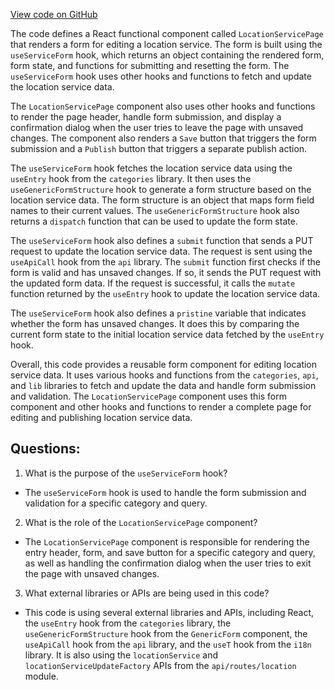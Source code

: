 [View code on GitHub](https://github.com/technologiestiftung/kulturdaten-frontend/blob/master/components/pages/location/service.tsx)

The code defines a React functional component called `LocationServicePage` that renders a form for editing a location service. The form is built using the `useServiceForm` hook, which returns an object containing the rendered form, form state, and functions for submitting and resetting the form. The `useServiceForm` hook uses other hooks and functions to fetch and update the location service data.

The `LocationServicePage` component also uses other hooks and functions to render the page header, handle form submission, and display a confirmation dialog when the user tries to leave the page with unsaved changes. The component also renders a `Save` button that triggers the form submission and a `Publish` button that triggers a separate publish action.

The `useServiceForm` hook fetches the location service data using the `useEntry` hook from the `categories` library. It then uses the `useGenericFormStructure` hook to generate a form structure based on the location service data. The form structure is an object that maps form field names to their current values. The `useGenericFormStructure` hook also returns a `dispatch` function that can be used to update the form state.

The `useServiceForm` hook also defines a `submit` function that sends a PUT request to update the location service data. The request is sent using the `useApiCall` hook from the `api` library. The `submit` function first checks if the form is valid and has unsaved changes. If so, it sends the PUT request with the updated form data. If the request is successful, it calls the `mutate` function returned by the `useEntry` hook to update the location service data.

The `useServiceForm` hook also defines a `pristine` variable that indicates whether the form has unsaved changes. It does this by comparing the current form state to the initial location service data fetched by the `useEntry` hook.

Overall, this code provides a reusable form component for editing location service data. It uses various hooks and functions from the `categories`, `api`, and `lib` libraries to fetch and update the data and handle form submission and validation. The `LocationServicePage` component uses this form component and other hooks and functions to render a complete page for editing and publishing location service data.
## Questions: 
 1. What is the purpose of the `useServiceForm` hook?
- The `useServiceForm` hook is used to handle the form submission and validation for a specific category and query.

2. What is the role of the `LocationServicePage` component?
- The `LocationServicePage` component is responsible for rendering the entry header, form, and save button for a specific category and query, as well as handling the confirmation dialog when the user tries to exit the page with unsaved changes.

3. What external libraries or APIs are being used in this code?
- This code is using several external libraries and APIs, including React, the `useEntry` hook from the `categories` library, the `useGenericFormStructure` hook from the `GenericForm` component, the `useApiCall` hook from the `api` library, and the `useT` hook from the `i18n` library. It is also using the `locationService` and `locationServiceUpdateFactory` APIs from the `api/routes/location` module.